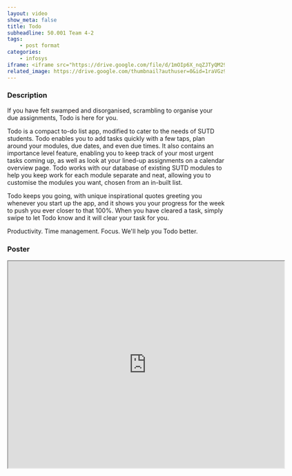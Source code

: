 ```yaml
---
layout: video
show_meta: false
title: Todo
subheadline: 50.001 Team 4-2
tags:
    - post format
categories:
    - infosys
iframe: <iframe src="https://drive.google.com/file/d/1mOIp6X_nqZJTyQM296bXji5wHKMCVja3/preview" width="320" height="240"></iframe>
related_image: https://drive.google.com/thumbnail?authuser=0&id=1raVGz9zkKIGvSEPSpheGIsRP_igOxZO6&sz=w300-h300-p-k-nu-iv1
---
```



  

### Description

If you have felt swamped and disorganised, scrambling to organise your due assignments, Todo is here for you.

Todo is a compact to-do list app, modified to cater to the needs of SUTD students. Todo enables you to add tasks quickly with a few taps, plan around your modules, due dates, and even due times. It also contains an importance level feature, enabling you to keep track of your most urgent tasks coming up, as well as look at your lined-up assignments on a calendar overview page. Todo works with our database of existing SUTD modules to help you keep work for each module separate and neat, allowing you to customise the modules you want, chosen from an in-built list.

Todo keeps you going, with unique inspirational quotes greeting you whenever you start up the app, and it shows you your progress for the week to push you ever closer to that 100%.  When you have cleared a task, simply swipe to let Todo know and it will clear your task for you.

Productivity. Time management. Focus. We'll help you Todo better.

### Poster

<iframe src="https://drive.google.com/file/d/1raVGz9zkKIGvSEPSpheGIsRP_igOxZO6/preview" width="640" height="480"></iframe>
